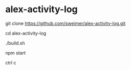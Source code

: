 # alex-activity-log

git clone https://github.com/sweimer/alex-activity-log.git

cd alex-activity-log

./build.sh

npm start

ctrl c